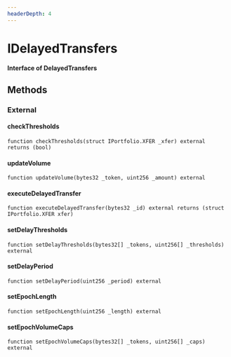 ```yaml
---
headerDepth: 4
---
```


# IDelayedTransfers

**Interface of DelayedTransfers**

## Methods

### External

#### checkThresholds

```solidity:no-line-numbers
function checkThresholds(struct IPortfolio.XFER _xfer) external returns (bool)
```

#### updateVolume

```solidity:no-line-numbers
function updateVolume(bytes32 _token, uint256 _amount) external
```

#### executeDelayedTransfer

```solidity:no-line-numbers
function executeDelayedTransfer(bytes32 _id) external returns (struct IPortfolio.XFER xfer)
```

#### setDelayThresholds

```solidity:no-line-numbers
function setDelayThresholds(bytes32[] _tokens, uint256[] _thresholds) external
```

#### setDelayPeriod

```solidity:no-line-numbers
function setDelayPeriod(uint256 _period) external
```

#### setEpochLength

```solidity:no-line-numbers
function setEpochLength(uint256 _length) external
```

#### setEpochVolumeCaps

```solidity:no-line-numbers
function setEpochVolumeCaps(bytes32[] _tokens, uint256[] _caps) external
```

